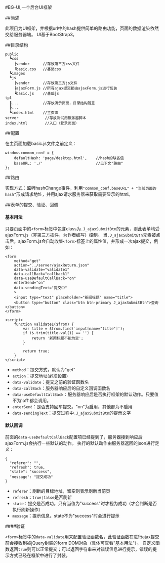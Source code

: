 #BG-UI,一个后台UI框架

##简述

此项目为UI框架，并根据url中的hash提供简单的路由功能，页面的数据渲染依然交给服务器端。
UI基于BootStrap3。

##目录结构

```
public
  ┗css
    ┠vendor      //存放第三方css文件
    ┗basic.css   //基础css
  ┗images
  ┗js
    ┠vendor      //存放第三方js文件
    ┠ajaxForm.js //所有ajax提交都由ajaxForm.js进行包装
    ┗basic.js    //基础js
tpl
  ┠...           //存放演示页面，目录结构随意
  ┠...
  ┗index.html    //主页面
server            //存放测试用服务器脚本
index.html        //入口（登录页面）
```

##配置

在主页面加载basic.js文件之前定义：

```
window.common_conf = {
    defaultHash: 'page/desktop.html',    //hash的缺省值
    baseURL: './'                        //见下文"路由"
};
```

##路由

实现方式：监听hashChange事件，利用`"common_conf.baseURL" + "当前页面的hash"`形成请求地址，并用ajax请求服务器来获取需要显示的html。

##表单的提交、验证、回调

#### 基本用法

只要页面中的`<form>`标签中包含class为`.J_ajaxSubmitBtn`的元素，则此表单均受ajaxForm.js（非第三方插件，为作者编写）控制。
当`.J_ajaxSubmitBtn`元素被点击后，ajaxForm.js会自动收集`<form>`标签上的属性值，并形成一次ajax提交，例如：

```
<form
    method="get"
    action="../server/ajaxReturn.json"
    data-validate="validate1"
    data-callBack="callback1"
    data-useDefaultCallBack="on"
    enterSend="on"
    data-sendingText="提交中"
    >
    <input type="text" placeholder="新闻标题" name="title">
    <button type="button" class="btn btn-primary J_ajaxSubmitBtn">查询</button>
</form>

<script>
    function validate1($from) {
        var title = $from.find('input[name="title"]');
        if ($.trim(title.val()) == '') {
            return '新闻标题不能为空';
        }

        return true;
    }
</script>
```

* `method`：提交方式，默认为"get"
* `action`：提交地址(必须设置)
* `data-validate`：提交之前的验证函数名
* `data-callBack`：服务器响应后的自定义回调函数名
* `data-useDefaultCallBack`：服务器响应后是否执行框架的默认动作。只要值不为'off'都会调用。
* `enterSend`：是否支持回车提交。"on"为启用，其他都为不启用
* `data-sendingText`：提交过程中`.J_ajaxSubmitBtn`的提示文字

#### 默认回调

前面的`data-useDefaultCallBack`配置项已经提到了，服务器接到响应后ajaxForm.js会执行一些默认的动作。
执行的默认动作由服务器返回的json进行定义：

```
{
  "referer": "",
  "refresh": true,
  "state": "success",
  "message": "提交成功"
}
```

* `referer`：刷新的目标地址，留空则表示刷新当前页
* `refresh`：`true|false`是否刷新
* `state`：提交是否成功，只有当值为"success"时才视为成功（才会判断是否执行刷新操作）
* `message`：提示信息，state不为"success"时会进行提示

####验证

`<form>`标签中的`data-validate`用来配置验证函数名，此验证函数在进行ajax提交前会接收到被jQuery封装的form DOM对象（具体可查看"基本用法"）。
自定义函数返回`true`则可以正常提交；可以返回字符串来对错误信息进行提示，错误的提示方式已经在框架中进行了封装。




